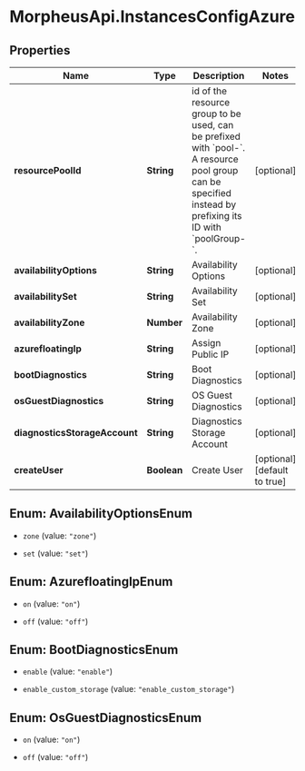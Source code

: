 # MorpheusApi.InstancesConfigAzure

## Properties

Name | Type | Description | Notes
------------ | ------------- | ------------- | -------------
**resourcePoolId** | **String** | id of the resource group to be used, can be prefixed with &#x60;pool-&#x60;. A resource pool group can be specified instead by prefixing its ID with &#x60;poolGroup-&#x60;. | [optional] 
**availabilityOptions** | **String** | Availability Options | [optional] 
**availabilitySet** | **String** | Availability Set | [optional] 
**availabilityZone** | **Number** | Availability Zone | [optional] 
**azurefloatingIp** | **String** | Assign Public IP | [optional] 
**bootDiagnostics** | **String** | Boot Diagnostics | [optional] 
**osGuestDiagnostics** | **String** | OS Guest Diagnostics | [optional] 
**diagnosticsStorageAccount** | **String** | Diagnostics Storage Account | [optional] 
**createUser** | **Boolean** | Create User | [optional] [default to true]



## Enum: AvailabilityOptionsEnum


* `zone` (value: `"zone"`)

* `set` (value: `"set"`)





## Enum: AzurefloatingIpEnum


* `on` (value: `"on"`)

* `off` (value: `"off"`)





## Enum: BootDiagnosticsEnum


* `enable` (value: `"enable"`)

* `enable_custom_storage` (value: `"enable_custom_storage"`)





## Enum: OsGuestDiagnosticsEnum


* `on` (value: `"on"`)

* `off` (value: `"off"`)




